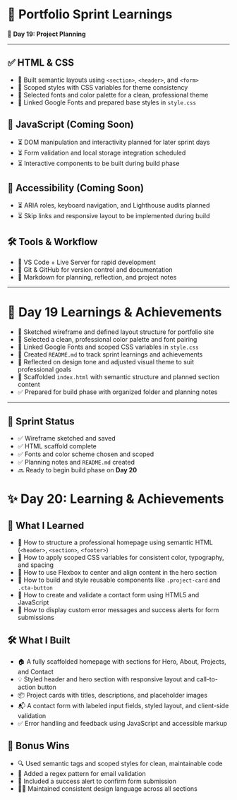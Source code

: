 # 🧠 Portfolio Sprint Learnings  
📅 **Day 19: Project Planning**

---

## ✅ HTML & CSS  
- 🔹 Built semantic layouts using `<section>`, `<header>`, and `<form>`  
- 🔹 Scoped styles with CSS variables for theme consistency  
- 🔹 Selected fonts and color palette for a clean, professional theme  
- 🔹 Linked Google Fonts and prepared base styles in `style.css`  

## 🧠 JavaScript (Coming Soon)  
- ⏳ DOM manipulation and interactivity planned for later sprint days  
- ⏳ Form validation and local storage integration scheduled  
- ⏳ Interactive components to be built during build phase  

## 🧠 Accessibility (Coming Soon)  
- ⏳ ARIA roles, keyboard navigation, and Lighthouse audits planned  
- ⏳ Skip links and responsive layout to be implemented during build  

## 🛠️ Tools & Workflow  
- 🧰 VS Code + Live Server for rapid development  
- 🧰 Git & GitHub for version control and documentation  
- 🧰 Markdown for planning, reflection, and project notes  

---

# 🧠 Day 19 Learnings & Achievements

- 🧩 Sketched wireframe and defined layout structure for portfolio site
- 🎨 Selected a clean, professional color palette and font pairing
- 🔗 Linked Google Fonts and scoped CSS variables in `style.css`
- 🧾 Created `README.md` to track sprint learnings and achievements
- 🧠 Reflected on design tone and adjusted visual theme to suit professional goals
- 🧱 Scaffolded `index.html` with semantic structure and planned section content
- ✅ Prepared for build phase with organized folder and planning notes

---

## 📌 Sprint Status  
- ✅ Wireframe sketched and saved  
- ✅ HTML scaffold complete  
- ✅ Fonts and color scheme chosen and scoped  
- ✅ Planning notes and `README.md` created  
- 🔜 Ready to begin build phase on **Day 20**


# ✨ Day 20: Learning & Achievements

## 🧠 What I Learned
- 🧩 How to structure a professional homepage using semantic HTML (`<header>`, `<section>`, `<footer>`)
- 🎨 How to apply scoped CSS variables for consistent color, typography, and spacing
- 📐 How to use Flexbox to center and align content in the hero section
- 🧱 How to build and style reusable components like `.project-card` and `.cta-button`
- 📝 How to create and validate a contact form using HTML5 and JavaScript
- 🚨 How to display custom error messages and success alerts for form submissions

## 🛠️ What I Built
- 🏠 A fully scaffolded homepage with sections for Hero, About, Projects, and Contact
- 💡 Styled header and hero section with responsive layout and call-to-action button
- 📦 Project cards with titles, descriptions, and placeholder images
- 📬 A contact form with labeled input fields, styled layout, and client-side validation
- ✅ Error handling and feedback using JavaScript and accessible markup

## 🚀 Bonus Wins
- 🔍 Used semantic tags and scoped styles for clean, maintainable code  
- 📧 Added a regex pattern for email validation  
- 🎉 Included a success alert to confirm form submission  
- 🧑‍💻 Maintained consistent design language across all sections